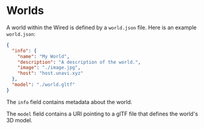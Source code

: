 # Worlds

A world within the Wired is defined by a `world.json` file. Here is an example `world.json`:

```json
{
  "info": {
    "name": "My World",
    "description": "A description of the world.",
    "image": "./image.jpg",
    "host": "host.unavi.xyz"
  },
  "model": "./world.gltf"
}
```

The `info` field contains metadata about the world.

The `model` field contains a URI pointing to a glTF file that defines the world's 3D model.
